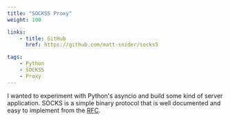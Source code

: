 ```yaml
---
title: "SOCKS5 Proxy"
weight: 100

links:
    - title: GitHub
      href: https://github.com/matt-snider/socks5

tags: 
    - Python
    - SOCKS5
    - Proxy
---
```


I wanted to experiment with Python's asyncio and build some kind of server application. SOCKS is a simple binary protocol that is well documented and easy to implement from the [RFC][socks-rfc].

<!--more-->


[socks-rfc]: https://tools.ietf.org/html/rfc1928

